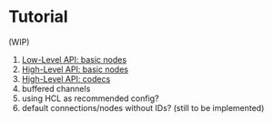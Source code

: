 # Tutorial

(WIP)

1. [Low-Level API: basic nodes](./01-lowlevel-nodes/)
2. [High-Level API: basic nodes](./02-highlevel-nodes/)
3. [High-Level API: codecs](./03-codecs/)
4. buffered channels
5. using HCL as recommended config?
6. default connections/nodes without IDs? (still to be implemented)